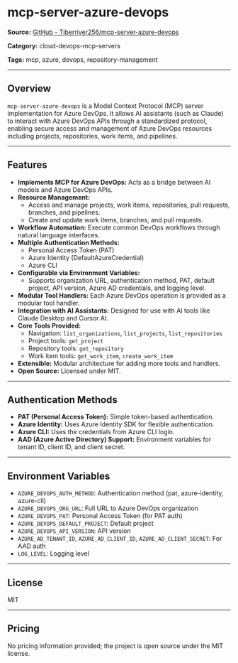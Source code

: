 # mcp-server-azure-devops

**Source:** [GitHub - Tiberriver256/mcp-server-azure-devops](https://github.com/Tiberriver256/mcp-server-azure-devops)

**Category:** cloud-devops-mcp-servers

**Tags:** mcp, azure, devops, repository-management

---

## Overview

`mcp-server-azure-devops` is a Model Context Protocol (MCP) server implementation for Azure DevOps. It allows AI assistants (such as Claude) to interact with Azure DevOps APIs through a standardized protocol, enabling secure access and management of Azure DevOps resources including projects, repositories, work items, and pipelines.

---

## Features

- **Implements MCP for Azure DevOps:** Acts as a bridge between AI models and Azure DevOps APIs.
- **Resource Management:**
  - Access and manage projects, work items, repositories, pull requests, branches, and pipelines.
  - Create and update work items, branches, and pull requests.
- **Workflow Automation:** Execute common DevOps workflows through natural language interfaces.
- **Multiple Authentication Methods:**
  - Personal Access Token (PAT)
  - Azure Identity (DefaultAzureCredential)
  - Azure CLI
- **Configurable via Environment Variables:**
  - Supports organization URL, authentication method, PAT, default project, API version, Azure AD credentials, and logging level.
- **Modular Tool Handlers:** Each Azure DevOps operation is provided as a modular tool handler.
- **Integration with AI Assistants:** Designed for use with AI tools like Claude Desktop and Cursor AI.
- **Core Tools Provided:**
  - Navigation: `list_organizations`, `list_projects`, `list_repositories`
  - Project tools: `get_project`
  - Repository tools: `get_repository`
  - Work item tools: `get_work_item`, `create_work_item`
- **Extensible:** Modular architecture for adding more tools and handlers.
- **Open Source:** Licensed under MIT.

---

## Authentication Methods

- **PAT (Personal Access Token):** Simple token-based authentication.
- **Azure Identity:** Uses Azure Identity SDK for flexible authentication.
- **Azure CLI:** Uses the credentials from Azure CLI login.
- **AAD (Azure Active Directory) Support:** Environment variables for tenant ID, client ID, and client secret.

---

## Environment Variables

- `AZURE_DEVOPS_AUTH_METHOD`: Authentication method (pat, azure-identity, azure-cli)
- `AZURE_DEVOPS_ORG_URL`: Full URL to Azure DevOps organization
- `AZURE_DEVOPS_PAT`: Personal Access Token (for PAT auth)
- `AZURE_DEVOPS_DEFAULT_PROJECT`: Default project
- `AZURE_DEVOPS_API_VERSION`: API version
- `AZURE_AD_TENANT_ID`, `AZURE_AD_CLIENT_ID`, `AZURE_AD_CLIENT_SECRET`: For AAD auth
- `LOG_LEVEL`: Logging level

---

## License

MIT

---

## Pricing

No pricing information provided; the project is open source under the MIT license.